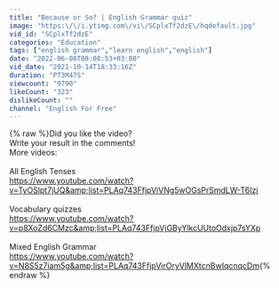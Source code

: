 ```yaml
---
title: "Because or So? | English Grammar quiz"
image: "https:\/\/i.ytimg.com\/vi\/SCplxTf2dzE\/hqdefault.jpg"
vid_id: "SCplxTf2dzE"
categories: "Education"
tags: ["english grammar","learn english","english"]
date: "2022-06-08T08:08:53+03:00"
vid_date: "2021-10-14T18:33:16Z"
duration: "PT3M47S"
viewcount: "9790"
likeCount: "323"
dislikeCount: ""
channel: "English For Free"
---
```

{% raw %}Did you like the video?<br />Write your result in the comments!<br />More videos:<br /><br />All English Tenses<br /><a rel="nofollow" target="blank" href="https://www.youtube.com/watch?v=TyOSlpt7jUQ&amp;list=PLAq743FfjpViVNg5wOGsPrSmdLW-T6Izj">https://www.youtube.com/watch?v=TyOSlpt7jUQ&amp;list=PLAq743FfjpViVNg5wOGsPrSmdLW-T6Izj</a><br /><br />Vocabulary quizzes<br /><a rel="nofollow" target="blank" href="https://www.youtube.com/watch?v=p8XoZd6CMzc&amp;list=PLAq743FfjpVjGByYlkcUUtoOdxjp7sYXp">https://www.youtube.com/watch?v=p8XoZd6CMzc&amp;list=PLAq743FfjpVjGByYlkcUUtoOdxjp7sYXp</a><br /><br />Mixed English Grammar<br /><a rel="nofollow" target="blank" href="https://www.youtube.com/watch?v=N8S5z7iam5g&amp;list=PLAq743FfjpVirOryVlMXtcnBwIqcnqcDm">https://www.youtube.com/watch?v=N8S5z7iam5g&amp;list=PLAq743FfjpVirOryVlMXtcnBwIqcnqcDm</a>{% endraw %}
